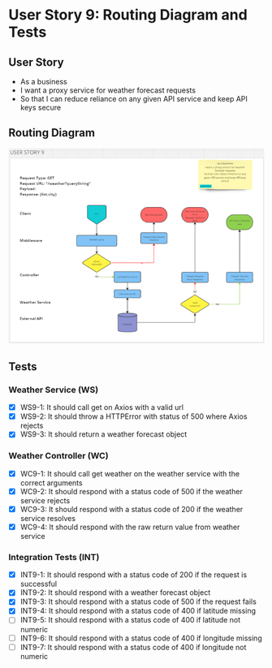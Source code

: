 # User Story 9: Routing Diagram and Tests

## User Story

- As a business
- I want a proxy service for weather forecast requests
- So that I can reduce reliance on any given API service and keep API keys secure

## Routing Diagram

![User story 9 Routing diagram](./images/user-story-9-routing-diagram.PNG)

## Tests

### Weather Service (WS)

- [x] WS9-1: It should call get on Axios with a valid url
- [x] WS9-2: It should throw a HTTPError with status of 500 where Axios rejects
- [x] WS9-3: It should return a weather forecast object

### Weather Controller (WC)

- [x] WC9-1: It should call get weather on the weather service with the correct arguments
- [x] WC9-2: It should respond with a status code of 500 if the weather service rejects
- [x] WC9-3: It should respond with a status code of 200 if the weather service resolves
- [x] WC9-4: It should respond with the raw return value from weather service

### Integration Tests (INT)

- [x] INT9-1: It should respond with a status code of 200 if the request is successful
- [x] INT9-2: It should respond with a weather forecast object
- [x] INT9-3: It should respond with a status code of 500 if the request fails
- [x] INT9-4: It should respond with a status code of 400 if latitude missing
- [ ] INT9-5: It should respond with a status code of 400 if latitude not numeric
- [ ] INT9-6: It should respond with a status code of 400 if longitude missing
- [ ] INT9-7: It should respond with a status code of 400 if longitude not numeric
